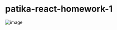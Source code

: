# patika-react-homework-1

![image](https://user-images.githubusercontent.com/70021191/164999886-7eb47256-2da5-41e1-b911-a52b0d9d57d8.png)

